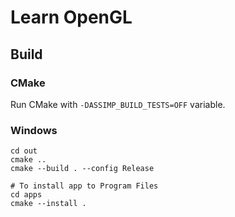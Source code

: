 # Learn OpenGL

## Build

### CMake

Run CMake with `-DASSIMP_BUILD_TESTS=OFF` variable.

### Windows

```shell script
cd out
cmake ..
cmake --build . --config Release

# To install app to Program Files
cd apps
cmake --install .
```
